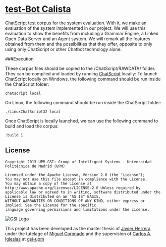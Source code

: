 # [test-Bot Calista](https://github.com/gsi-upm/calista-bot/test)


[ChatScript](http://sourceforge.net/projects/chatscript/) test corpus for the system evaluation. With it, we make an evaluation of the system implemented in our project. We will use this evaluation to show the benefits from including a Grammar Engine, a Linked Open Data Server and an Agent system. We will remark all the features obtained from them and the possibilities that they offer, opposite to only using only ChatScript or other Chatbot technology alone.



###Execution


These corpus files should be copied to the /ChatScript/RAWDATA/ folder. They can be compiled and loaded by running [ChatScript](http://sourceforge.net/projects/chatscript/) locally:
To launch ChatScript locally on Windows, the following command should be run inside the ChatScript folder:

	chatscript local


On Linux, the following command should be run inside the ChatScript folder:

	./LinuxChatScript32 local

Once ChatScript is locally launched, we can use the following command to build and load the corpus:

	:build 1 
	

## License

```
Copyright 2013 UPM-GSI: Group of Intelligent Systems - Universidad Politécnica de Madrid (UPM)

Licensed under the Apache License, Version 2.0 (the "License"); 
You may not use this file except in compliance with the License. 
You may obtain a copy of the License at http://www.apache.org/licenses/LICENSE-2.0 Unless required by 
applicable law or agreed to in writing, software distributed under the License is distributed on an "AS IS" BASIS,
WITHOUT WARRANTIES OR CONDITIONS OF ANY KIND, either express or implied. See the License for the specific 
language governing permissions and limitations under the License.
```
![GSI Logo](http://gsi.dit.upm.es/templates/jgsi/images/logo.png)

This project has been developed as the master thesis of [Javier Herrera](https://github.com/javiherrera) under the tutelage of [Miguel Coronado](https://github.com/miguelcb84) and the supervision of [Carlos A. Iglesias](https://github.com/cif2cif) at [gsi-upm](https://github.com/gsi-upm)

